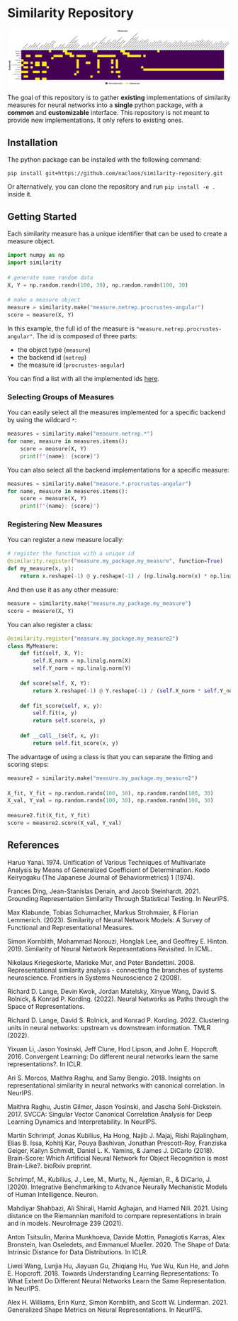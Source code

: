 # Similarity Repository


![Backend metrics](https://github.com/nacloos/similarity-repository/blob/main/implemented_measures.png)


The goal of this repository is to gather **existing**  implementations of similarity measures for neural networks into a **single** python package, with a **common** and **customizable** interface. This repository is not meant to provide new implementations. It only refers to existing ones.


## Installation
The python package can be installed with the following command:
```
pip install git+https://github.com/nacloos/similarity-repository.git
```
Or alternatively, you can clone the repository and run `pip install -e .` inside it.


## Getting Started

Each similarity measure has a unique identifier that can be used to create a measure object.

```python
import numpy as np
import similarity

# generate some random data
X, Y = np.random.randn(100, 30), np.random.randn(100, 30)

# make a measure object
measure = similarity.make("measure.netrep.procrustes-angular")
score = measure(X, Y)
```

In this example, the full id of the measure is `"measure.netrep.procrustes-angular"`. The id is composed of three parts: 
* the object type (`measure`)
* the backend id (`netrep`)
* the measure id (`procrustes-angular`)

You can find a list with all the implemented ids [here](similarity/types/__init__.py).


### Selecting Groups of Measures

You can easily select all the measures implemented for a specific backend by using the wildcard `*`:
```python
measures = similarity.make("measure.netrep.*")
for name, measure in measures.items():
    score = measure(X, Y)
    print(f"{name}: {score}")
```

You can also select all the backend implementations for a specific measure:
```python
measures = similarity.make("measure.*.procrustes-angular")
for name, measure in measures.items():
    score = measure(X, Y)
    print(f"{name}: {score}")
```

### Registering New Measures

You can register a new measure locally:
```python
# register the function with a unique id
@similarity.register("measure.my_package.my_measure", function=True)
def my_measure(x, y):
    return x.reshape(-1) @ y.reshape(-1) / (np.linalg.norm(x) * np.linalg.norm(y))
```

And then use it as any other measure:
```python
measure = similarity.make("measure.my_package.my_measure")
score = measure(X, Y)
```

You can also register a class:
```python
@similarity.register("measure.my_package.my_measure2")
class MyMeasure:
    def fit(self, X, Y):
        self.X_norm = np.linalg.norm(X)
        self.Y_norm = np.linalg.norm(Y)

    def score(self, X, Y):
        return X.reshape(-1) @ Y.reshape(-1) / (self.X_norm * self.Y_norm)

    def fit_score(self, x, y):
        self.fit(x, y)
        return self.score(x, y)

    def __call__(self, x, y):
        return self.fit_score(x, y)
```

The advantage of using a class is that you can separate the fitting and scoring steps:
```python
measure2 = similarity.make("measure.my_package.my_measure2")

X_fit, Y_fit = np.random.randn(100, 30), np.random.randn(100, 30)
X_val, Y_val = np.random.randn(100, 30), np.random.randn(100, 30)

measure2.fit(X_fit, Y_fit)
score = measure2.score(X_val, Y_val)
```

<!-- ## Contributing
See backend folder for examples of how to register new measures. -->


 ## References
Haruo Yanai. 1974. Unification of Various Techniques of Multivariate Analysis by Means of Generalized Coefficient of Determination. Kodo Keiryogaku (The Japanese Journal of Behaviormetrics) 1 (1974).

Frances Ding, Jean-Stanislas Denain, and Jacob Steinhardt. 2021. Grounding Representation Similarity Through Statistical Testing. In NeurIPS.

Max Klabunde, Tobias Schumacher, Markus Strohmaier, & Florian Lemmerich. (2023). Similarity of Neural Network Models: A Survey of Functional and Representational Measures.

Simon Kornblith, Mohammad Norouzi, Honglak Lee, and Geoffrey E. Hinton. 2019. Similarity of Neural Network Representations Revisited. In ICML.

Nikolaus Kriegeskorte, Marieke Mur, and Peter Bandettini. 2008. Representational similarity analysis - connecting the branches of systems neuroscience. Frontiers in Systems Neuroscience 2 (2008).

Richard D. Lange, Devin Kwok, Jordan Matelsky, Xinyue Wang, David S. Rolnick, & Konrad P. Kording. (2022). Neural Networks as Paths through the Space of Representations.

Richard D. Lange, David S. Rolnick, and Konrad P. Kording. 2022. Clustering units in neural networks: upstream vs downstream information. TMLR (2022).

Yixuan Li, Jason Yosinski, Jeff Clune, Hod Lipson, and John E. Hopcroft. 2016. Convergent Learning: Do different neural networks learn the same representations?. In ICLR.

Ari S. Morcos, Maithra Raghu, and Samy Bengio. 2018. Insights on representational similarity in neural networks with canonical correlation. In NeurIPS.

Maithra Raghu, Justin Gilmer, Jason Yosinski, and Jascha Sohl-Dickstein. 2017. SVCCA: Singular Vector Canonical Correlation Analysis for Deep Learning Dynamics and Interpretability. In NeurIPS.

Martin Schrimpf, Jonas Kubilius, Ha Hong, Najib J. Majaj, Rishi Rajalingham, Elias B. Issa, Kohitĳ Kar, Pouya Bashivan, Jonathan Prescott-Roy, Franziska Geiger, Kailyn Schmidt, Daniel L. K. Yamins, & James J. DiCarlo (2018). Brain-Score: Which Artificial Neural Network for Object Recognition is most Brain-Like?. bioRxiv preprint.

Schrimpf, M., Kubilius, J., Lee, M., Murty, N., Ajemian, R., & DiCarlo, J. (2020). Integrative Benchmarking to Advance Neurally Mechanistic Models of Human Intelligence. Neuron.

Mahdiyar Shahbazi, Ali Shirali, Hamid Aghajan, and Hamed Nili. 2021. Using distance on the Riemannian manifold to compare representations in brain and in models. NeuroImage 239 (2021).

Anton Tsitsulin, Marina Munkhoeva, Davide Mottin, Panagiotis Karras, Alex Bronstein, Ivan Oseledets, and Emmanuel Mueller. 2020. The Shape of Data: Intrinsic Distance for Data Distributions. In ICLR.

Liwei Wang, Lunjia Hu, Jiayuan Gu, Zhiqiang Hu, Yue Wu, Kun He, and John E. Hopcroft. 2018. Towards Understanding Learning Representations: To What Extent Do Different Neural Networks Learn the Same Representation. In NeurIPS.

Alex H. Williams, Erin Kunz, Simon Kornblith, and Scott W. Linderman. 2021. Generalized Shape Metrics on Neural Representations. In NeurIPS.

